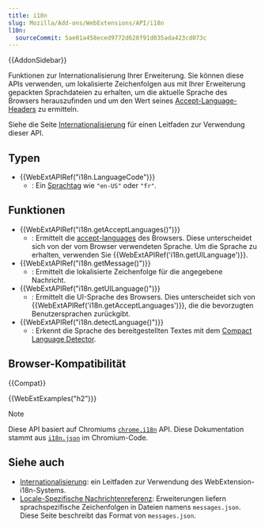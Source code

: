```yaml
---
title: i18n
slug: Mozilla/Add-ons/WebExtensions/API/i18n
l10n:
  sourceCommit: 5ae01a458eced9772d628f91d035ada423cd073c
---
```


{{AddonSidebar}}

Funktionen zur Internationalisierung Ihrer Erweiterung. Sie können diese APIs verwenden, um lokalisierte Zeichenfolgen aus mit Ihrer Erweiterung gepackten Sprachdateien zu erhalten, um die aktuelle Sprache des Browsers herauszufinden und um den Wert seines [Accept-Language-Headers](/de/docs/Web/HTTP/Guides/Content_negotiation#the_accept-language_header) zu ermitteln.

Siehe die Seite [Internationalisierung](/de/docs/Mozilla/Add-ons/WebExtensions/Internationalization) für einen Leitfaden zur Verwendung dieser API.

## Typen

- {{WebExtAPIRef("i18n.LanguageCode")}}
  - : Ein [Sprachtag](https://www.rfc-editor.org/rfc/rfc9110.html#name-language-tags) wie `"en-US"` oder `"fr"`.

## Funktionen

- {{WebExtAPIRef("i18n.getAcceptLanguages()")}}
  - : Ermittelt die [accept-languages](/de/docs/Web/HTTP/Guides/Content_negotiation#the_accept-language_header) des Browsers. Diese unterscheidet sich von der vom Browser verwendeten Sprache. Um die Sprache zu erhalten, verwenden Sie {{WebExtAPIRef('i18n.getUILanguage')}}.
- {{WebExtAPIRef("i18n.getMessage()")}}
  - : Ermittelt die lokalisierte Zeichenfolge für die angegebene Nachricht.
- {{WebExtAPIRef("i18n.getUILanguage()")}}
  - : Ermittelt die UI-Sprache des Browsers. Dies unterscheidet sich von {{WebExtAPIRef('i18n.getAcceptLanguages')}}, die die bevorzugten Benutzersprachen zurückgibt.
- {{WebExtAPIRef("i18n.detectLanguage()")}}
  - : Erkennt die Sprache des bereitgestellten Textes mit dem [Compact Language Detector](https://github.com/CLD2Owners/cld2).

## Browser-Kompatibilität

{{Compat}}

{{WebExtExamples("h2")}}

> [!NOTE]
> Diese API basiert auf Chromiums [`chrome.i18n`](https://developer.chrome.com/docs/extensions/reference/api/i18n) API. Diese Dokumentation stammt aus [`i18n.json`](https://chromium.googlesource.com/chromium/src/+/refs/heads/main/extensions/common/api/i18n.json) im Chromium-Code.

## Siehe auch

- [Internationalisierung](/de/docs/Mozilla/Add-ons/WebExtensions/Internationalization): ein Leitfaden zur Verwendung des WebExtension-i18n-Systems.
- [Locale-Spezifische Nachrichtenreferenz](/de/docs/Mozilla/Add-ons/WebExtensions/API/i18n/Locale-Specific_Message_reference): Erweiterungen liefern sprachspezifische Zeichenfolgen in Dateien namens `messages.json`. Diese Seite beschreibt das Format von `messages.json`.
